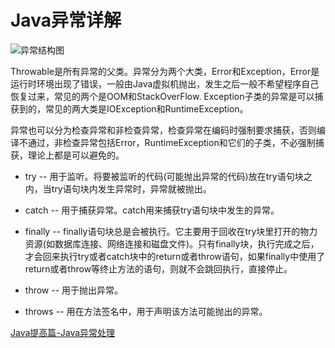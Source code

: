 # Java异常详解

![异常结构图](../image/Exception-Hierarchy-Diagram.png)

Throwable是所有异常的父类。异常分为两个大类，Error和Exception，Error是运行时环境出现了错误，一般由Java虚拟机抛出，发生之后一般不希望程序自己恢复过来，常见的两个是OOM和StackOverFlow. Exception子类的异常是可以捕获到的，常见的两大类是IOException和RuntimeException。

异常也可以分为检查异常和非检查异常，检查异常在编码时强制要求捕获，否则编译不通过，非检查异常包括Error，RuntimeException和它们的子类，不必强制捕获，理论上都是可以避免的。

- try        -- 用于监听。将要被监听的代码(可能抛出异常的代码)放在try语句块之内，当try语句块内发生异常时，异常就被抛出。
- catch   -- 用于捕获异常。catch用来捕获try语句块中发生的异常。

- finally  -- finally语句块总是会被执行。它主要用于回收在try块里打开的物力资源(如数据库连接、网络连接和磁盘文件)。只有finally块，执行完成之后，才会回来执行try或者catch块中的return或者throw语句，如果finally中使用了return或者throw等终止方法的语句，则就不会跳回执行，直接停止。
- throw   -- 用于抛出异常。
- throws -- 用在方法签名中，用于声明该方法可能抛出的异常。

[Java提高篇-Java异常处理](http://www.cnblogs.com/Qian123/p/5715402.html)
